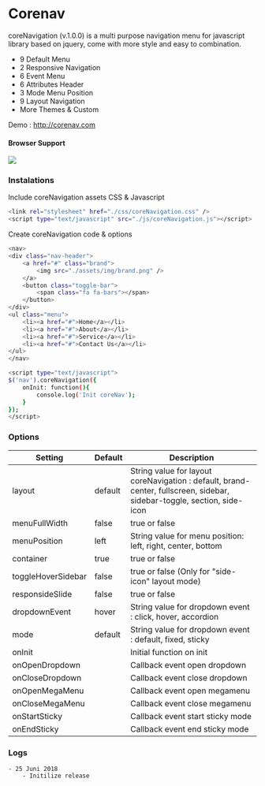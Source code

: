 # Corenav

coreNavigation (v.1.0.0) is a multi purpose navigation menu for javascript library based on jquery, come with more style and easy to combination.

  - 9 Default Menu
  - 2 Responsive Navigation
  - 6 Event Menu
  - 6 Attributes Header
  - 3 Mode Menu Position
  - 9 Layout Navigation
  - More Themes & Custom

Demo : http://corenav.com

#### Browser Support
![](https://www.fellowshipproductions.co.uk/wp-content/uploads/2016/09/6-browser-icons2.jpg)


### Instalations
Include coreNavigation assets CSS & Javascript
```sh
<link rel="stylesheet" href="./css/coreNavigation.css" />
<script type="text/javascript" src="./js/coreNavigation.js"></script>
```
Create coreNavigation code & options
```sh
<nav>
<div class="nav-header">
    <a href="#" class="brand">
        <img src="./assets/img/brand.png" />
    </a>
    <button class="toggle-bar">
        <span class="fa fa-bars"></span>
    </button>	
</div>								
<ul class="menu">
    <li><a href="#">Home</a></li>
    <li><a href="#">About</a></li>
    <li><a href="#">Service</a></li>
    <li><a href="#">Contact Us</a></li>
</ul>
</nav>
```
```sh
<script type="text/javascript"> 
$('nav').coreNavigation({
    onInit: function(){
        console.log('Init coreNav');
    }
});
</script>
```

### Options
| Setting | Default |Description|
| ------ | ------ |------|
| layout | default | String value for layout coreNavigation : default, brand-center, fullscreen, sidebar, sidebar-toggle, section, side-icon|
| menuFullWidth | false | 	true or false |
| menuPosition | left | String value for menu position: left, right, center, bottom |
| container | true | 	true or false |
| toggleHoverSidebar | false | 	true or false (Only for "side-icon" layout mode) |
| responsideSlide | false | 	true or false |
| dropdownEvent	 | hover | 	String value for dropdown event : click, hover, accordion |
| mode | default | String value for dropdown event : default, fixed, sticky |
| onInit || Initial function on init |
| onOpenDropdown || Callback event open dropdown |
| onCloseDropdown || Callback event close dropdown |
| onOpenMegaMenu || Callback event open megamenu |
| onCloseMegaMenu || Callback event close megamenu |
| onStartSticky || Callback event start sticky mode |
| onEndSticky || Callback event end sticky mode |

### Logs
    - 25 Juni 2018
        - Initilize release
